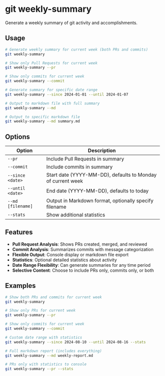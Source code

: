 # git weekly-summary

Generate a weekly summary of git activity and accomplishments.

## Usage

```bash
# Generate weekly summary for current week (both PRs and commits)
git weekly-summary

# Show only Pull Requests for current week
git weekly-summary --pr

# Show only commits for current week
git weekly-summary --commit

# Generate summary for specific date range
git weekly-summary --since 2024-01-01 --until 2024-01-07

# Output to markdown file with full summary
git weekly-summary --md

# Output to specific markdown file
git weekly-summary --md summary.md
```

## Options

| Option            | Description                                                 |
| ----------------- | ----------------------------------------------------------- |
| `--pr`            | Include Pull Requests in summary                            |
| `--commit`        | Include commits in summary                                  |
| `--since <date>`  | Start date (YYYY-MM-DD), defaults to Monday of current week |
| `--until <date>`  | End date (YYYY-MM-DD), defaults to today                    |
| `--md [filename]` | Output in Markdown format, optionally specify filename      |
| `--stats`         | Show additional statistics                                  |

## Features

- **Pull Request Analysis**: Shows PRs created, merged, and reviewed
- **Commit Analysis**: Summarizes commits with message categorization
- **Flexible Output**: Console display or markdown file export
- **Statistics**: Optional detailed statistics about activity
- **Date Range Flexibility**: Can generate summaries for any time period
- **Selective Content**: Choose to include PRs only, commits only, or both

## Examples

```bash
# Show both PRs and commits for current week
git weekly-summary

# Show only PRs for current week
git weekly-summary --pr

# Show only commits for current week
git weekly-summary --commit

# Custom date range with statistics
git weekly-summary --since 2024-08-10 --until 2024-08-16 --stats

# Full markdown report (includes everything)
git weekly-summary --md weekly-report.md

# PRs only with statistics to console
git weekly-summary --pr --stats
```
